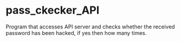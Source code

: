 # pass_ckecker_API
Program that accesses API server and checks whether the received password has been hacked, if yes then how many times.
